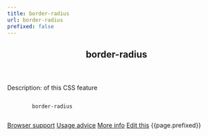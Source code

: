 ```yaml
---
title: border-radius
url: border-radius
prefixed: false
---
```


<article id="border-radius" class="feature prefix-{{page.prefixed}}">
	<header class="feature__header">
		<h2>border-radius</h2>
	</header>
	<p class="feature__description">
		Description: of this CSS feature
	</p>
	<pre class="feature__code"><code>
		border-radius
	</code></pre>
	<footer class="feature__footer">
		<a href="http://caniuse.com/border-radius">Browser support</a> 
		<a href="http://html5please.com/#border-radius">Usage advice</a> 
		<a href="http://www.css3files.com/border-radius">More info</a> 
		<a href="https://github.com/davidhund/shouldiprefix/blob/master/_posts/{{page.date | date: "%Y-%m-%d"}}-{{page.title}}.md">Edit this</a> 
		<span class="feature__prefix">{{page.prefixed}}</span>
	</footer>
</article>
